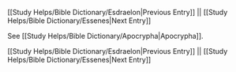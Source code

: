 [[Study Helps/Bible Dictionary/Esdraelon|Previous Entry]]  ||  [[Study Helps/Bible Dictionary/Essenes|Next Entry]]

 See [[Study Helps/Bible Dictionary/Apocrypha|Apocrypha]].

[[Study Helps/Bible Dictionary/Esdraelon|Previous Entry]]  ||  [[Study Helps/Bible Dictionary/Essenes|Next Entry]]